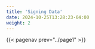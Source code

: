 ```yaml
---
title: 'Signing Data'
date: 2024-10-25T13:28:23-04:00
weight: 2
---
```



{{< pagenav prev="../page1" >}}
